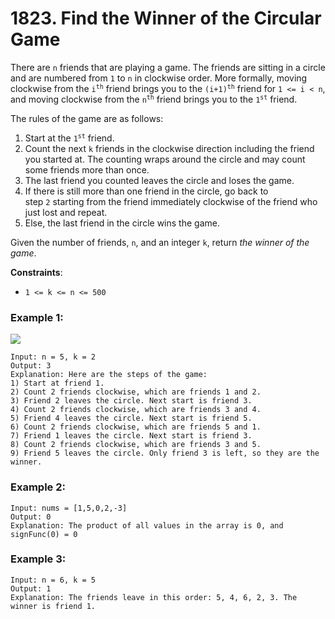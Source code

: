 # 1823. Find the Winner of the Circular Game

There are `n` friends that are playing a game. The friends are sitting in a circle and are numbered from `1` to `n` in clockwise order. More formally, moving clockwise from the <code>i<sup>​​​​​​th​​​​​​​​</sup></code> friend brings you to the <code>(i+1)<sup>​​​​​​th​​​​​​​​</sup></code> friend for `1 <= i < n`, and moving clockwise from the <code>n<sup>​​​​​​th​​​​​​​​</sup></code> friend brings you to the <code>1<sup>​​​​​​st​​​​​​​</sup></code> friend.

The rules of the game are as follows:

1.  Start at the <code>1<sup>​​​​​​st​​​​​​​</sup></code> friend.
2.  Count the next `k` friends in the clockwise direction including the friend you started at. The counting wraps around the circle and may count some friends more than once.
3.  The last friend you counted leaves the circle and loses the game.
4.  If there is still more than one friend in the circle, go back to step `2` starting from the friend immediately clockwise of the friend who just lost and repeat.
5.  Else, the last friend in the circle wins the game.

Given the number of friends, `n`, and an integer `k`, return *the winner of the game*.

**Constraints**:
- `1 <= k <= n <= 500`

### Example 1:
![](https://assets.leetcode.com/uploads/2021/03/25/ic234-q2-ex11.png)
```
Input: n = 5, k = 2
Output: 3
Explanation: Here are the steps of the game:
1) Start at friend 1.
2) Count 2 friends clockwise, which are friends 1 and 2.
3) Friend 2 leaves the circle. Next start is friend 3.
4) Count 2 friends clockwise, which are friends 3 and 4.
5) Friend 4 leaves the circle. Next start is friend 5.
6) Count 2 friends clockwise, which are friends 5 and 1.
7) Friend 1 leaves the circle. Next start is friend 3.
8) Count 2 friends clockwise, which are friends 3 and 5.
9) Friend 5 leaves the circle. Only friend 3 is left, so they are the winner.
```

### Example 2:
```
Input: nums = [1,5,0,2,-3]
Output: 0
Explanation: The product of all values in the array is 0, and signFunc(0) = 0
```

### Example 3:
```
Input: n = 6, k = 5
Output: 1
Explanation: The friends leave in this order: 5, 4, 6, 2, 3. The winner is friend 1.
```
